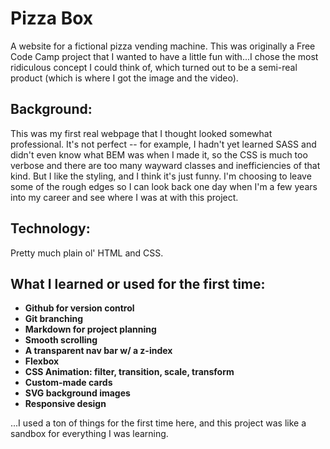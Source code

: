 # Pizza Box

A website for a fictional pizza vending machine. This was originally a Free Code Camp project that I wanted to have a little fun with...I chose the most ridiculous concept I could think of, which turned out to be a semi-real product (which is where I got the image and the video). 

## Background:

This was my first real webpage that I thought looked somewhat professional. It's not perfect -- for example, I hadn't yet learned SASS and didn't even know what BEM was when I made it, so the CSS is much too verbose and there are too many wayward classes and inefficiencies of that kind. But I like the styling, and I think it's just funny. I'm choosing to leave some of the rough edges so I can look back one day when I'm a few years into my career and see where I was at with this project. 

## Technology:

Pretty much plain ol' HTML and CSS. 

## What I learned or used for the first time:

- **Github for version control**
- **Git branching**
- **Markdown for project planning**
- **Smooth scrolling**
- **A transparent nav bar w/ a z-index**
- **Flexbox**
- **CSS Animation: filter, transition, scale, transform**
- **Custom-made cards**
- **SVG background images**
- **Responsive design**

...I used a ton of things for the first time here, and this project was like a sandbox for everything I was learning.
